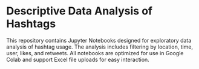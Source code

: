 
# Descriptive Data Analysis of Hashtags
This repository contains Jupyter Notebooks designed for exploratory data analysis of hashtag usage. The analysis includes filtering by location, time, user, likes, and retweets. All notebooks are optimized for use in Google Colab and support Excel file uploads for easy interaction.


